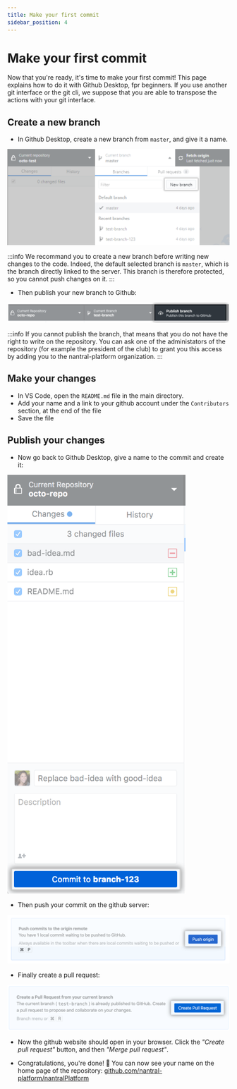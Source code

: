```yaml
---
title: Make your first commit
sidebar_position: 4
---
```


# Make your first commit

Now that you're ready, it's time to make your first commit! This page explains how to do it with Github Desktop,
fpr beginners. If you use another git interface or the git cli, we suppose that you are able to transpose the
actions with your git interface.

## Create a new branch

* In Github Desktop, create a new branch from `master`, and give it a name.

![Create new branch](./img/new-branch-button-win.png)

:::info
We recommand you to create a new branch before writing new changes to the code. Indeed, the default selected branch
is `master`, which is the branch directly linked to the server. This branch is therefore protected, so you cannot
push changes on it.
:::

* Then publish your new branch to Github:

![Publish a branch](./img/publish-branch-button.png)

:::info
If you cannot publish the branch, that means that you do not have the right to write on the repository.
You can ask one of the administators of the repository (for example the president of the club) to grant you 
this access by adding you to the nantral-platform organization.
:::

## Make your changes

* In VS Code, open the `README.md` file in the main directory.
* Add your name and a link to your github account under the `Contributors` section, at the end of the file
* Save the file

## Publish your changes

* Now go back to Github Desktop, give a name to the commit and create it:

![Create commit](./img/commit-button.png)

* Then push your commit on the github server:

![Push a commit](./img/push-origin-button.png)

* Finally create a pull request:

![Create pull request](./img/create-pull-request.png)

* Now the github website should open in your browser. Click the *"Create pull request"* button, and then 
*"Merge pull request"*.

* Congratulations, you're done! 🥳 You can now see your name on the home page of the repository: 
    [github.com/nantral-platform/nantralPlatform](https://github.com/nantral-platform/nantralPlatform)
